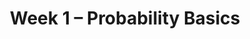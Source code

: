 ---
    title: Week 1 – Probability Basics
    weekNumber: 1
    days:
      - date: 2023-7-3
        events:
          "**LEC 1**{: .label .label-lecture } [TBA]()":
            "[🎥]()"
      - date: 2023-7-4
        events:
          "**No LEC**{: .label .label-anno } **No Lecture, Independence Day Holiday!**":
          "**No DISC**{: .label .label-disc } No Discussion":
      - date: 2023-7-5
        events:
          "**LEC 2**{: .label .label-lecture } [TBA]()":
            "[🎥]()"  

      - date: 2023-7-6
        events:
          "**LEC 3**{: .label .label-lecture } [TBA]()":
            "[🎥]()"
          "**DISC 1**{: .label .label-disc } Discussion 1":
          "**Refl 1**{: .label .label-reflect } [Reflection 1 due](https://canvas.ucsd.edu/courses/47968/assignments/659978)":

      - date: 2023-7-7
        events:
          "**HW 1**{: .label .label-hw } [HW 1 due](https://canvas.ucsd.edu/courses/47968/assignments/659974)":
              
---